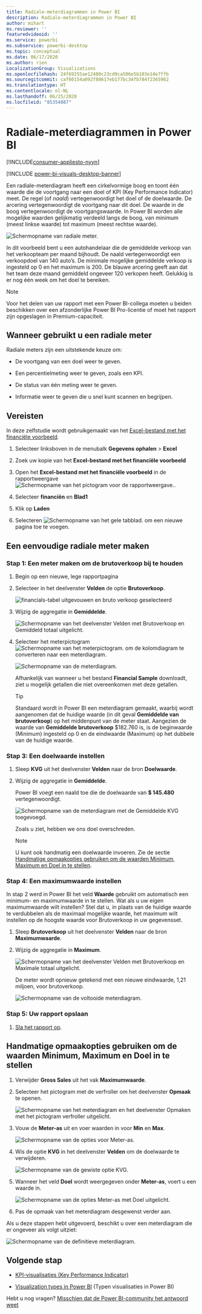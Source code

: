 ```yaml
---
title: Radiale-meterdiagrammen in Power BI
description: Radiale-meterdiagrammen in Power BI
author: mihart
ms.reviewer: ''
featuredvideoid: ''
ms.service: powerbi
ms.subservice: powerbi-desktop
ms.topic: conceptual
ms.date: 06/17/2020
ms.author: rien
LocalizationGroup: Visualizations
ms.openlocfilehash: 24f69255ae12400c23cd9ca506e5b103e14e7ffb
ms.sourcegitcommit: caf60154a092f88617eb177bc34fb784f2365962
ms.translationtype: HT
ms.contentlocale: nl-NL
ms.lasthandoff: 06/25/2020
ms.locfileid: "85354887"
---
```

# <a name="radial-gauge-charts-in-power-bi"></a>Radiale-meterdiagrammen in Power BI

[!INCLUDE[consumer-appliesto-nyyn](../includes/consumer-appliesto-nyyn.md)]

[!INCLUDE [power-bi-visuals-desktop-banner](../includes/power-bi-visuals-desktop-banner.md)]

Een radiale-meterdiagram heeft een cirkelvormige boog en toont één waarde die de voortgang naar een doel of KPI (Key Performance Indicator) meet. De regel (of *naald*) vertegenwoordigt het doel of de doelwaarde. De arcering vertegenwoordigt de voortgang naar dit doel. De waarde in de boog vertegenwoordigt de voortgangswaarde. In Power BI worden alle mogelijke waarden gelijkmatig verdeeld langs de boog, van minimum (meest linkse waarde) tot maximum (meest rechtse waarde).

![Schermopname van radiale meter.](media/power-bi-visualization-radial-gauge-charts/gauge-m.png)

In dit voorbeeld bent u een autohandelaar die de gemiddelde verkoop van het verkoopteam per maand bijhoudt. De naald vertegenwoordigt een verkoopdoel van 140 auto’s. De minimale mogelijke gemiddelde verkoop is ingesteld op 0 en het maximum is 200.  De blauwe arcering geeft aan dat het team deze maand gemiddeld ongeveer 120 verkopen heeft. Gelukkig is er nog één week om het doel te bereiken.

> [!NOTE]
> Voor het delen van uw rapport met een Power BI-collega moeten u beiden beschikken over een afzonderlijke Power BI Pro-licentie of moet het rapport zijn opgeslagen in Premium-capaciteit.

## <a name="when-to-use-a-radial-gauge"></a>Wanneer gebruikt u een radiale meter

Radiale meters zijn een uitstekende keuze om:

* De voortgang van een doel weer te geven.

* Een percentielmeting weer te geven, zoals een KPI.

* De status van één meting weer te geven.

* Informatie weer te geven die u snel kunt scannen en begrijpen.

## <a name="prerequisites"></a>Vereisten

In deze zelfstudie wordt gebruikgemaakt van het [Excel-bestand met het financiële voorbeeld](https://download.microsoft.com/download/9/6/D/96DDC2FF-2568-491D-AAFA-AFDD6F763AE3/Retail%20Analysis%20Sample%20PBIX.pbix).

1. Selecteer linksboven in de menubalk **Gegevens ophalen** > **Excel**
   
2. Zoek uw kopie van het **Excel-bestand met het financiële voorbeeld**

1. Open het **Excel-bestand met het financiële voorbeeld** in de rapportweergave ![Schermopname van het pictogram voor de rapportweergave.](media/power-bi-visualization-kpi/power-bi-report-view.png).

1. Selecteer **financiën** en **Blad1**

1. Klik op **Laden**

1. Selecteren ![Schermopname van het gele tabblad.](media/power-bi-visualization-kpi/power-bi-yellow-tab.png) om een nieuwe pagina toe te voegen.



## <a name="create-a-basic-radial-gauge"></a>Een eenvoudige radiale meter maken

### <a name="step-1-create-a-gauge-to-track-gross-sales"></a>Stap 1: Een meter maken om de brutoverkoop bij te houden

1. Begin op een nieuwe, lege rapportpagina

1. Selecteer in het deelvenster **Velden** de optie **Brutoverkoop**.

   ![financials-tabel uitgevouwen en bruto verkoop geselecteerd](media/power-bi-visualization-radial-gauge-charts/grosssalesvalue-new.png)

1. Wijzig de aggregatie in **Gemiddelde**.

   ![Schermopname van het deelvenster Velden met Brutoverkoop en Gemiddeld totaal uitgelicht.](media/power-bi-visualization-radial-gauge-charts/changetoaverage-new.png)

1. Selecteer het meterpictogram ![Schermopname van het meterpictogram.](media/power-bi-visualization-radial-gauge-charts/gaugeicon-new.png) om de kolomdiagram te converteren naar een meterdiagram.

    ![Schermopname van de meterdiagram.](media/power-bi-visualization-radial-gauge-charts/gauge-no-target.png)

    Afhankelijk van wanneer u het bestand **Financial Sample** downloadt, ziet u mogelijk getallen die niet overeenkomen met deze getallen.

    > [!TIP]
    > Standaard wordt in Power BI een meterdiagram gemaakt, waarbij wordt aangenomen dat de huidige waarde (in dit geval **Gemiddelde van brutoverkoop**) op het middenpunt van de meter staat. Aangezien de waarde van **Gemiddelde brutoverkoop** $182.760 is, is de beginwaarde (Minimum) ingesteld op 0 en de eindwaarde (Maximum) op het dubbele van de huidige waarde.

### <a name="step-3-set-a-target-value"></a>Stap 3: Een doelwaarde instellen

1. Sleep **KVG** uit het deelvenster **Velden** naar de bron **Doelwaarde**.

1. Wijzig de aggregatie in **Gemiddelde**.

   Power BI voegt een naald toe die de doelwaarde van **$ 145.480** vertegenwoordigt.

   ![Schermopname van de meterdiagram met de Gemiddelde KVG toegevoegd.](media/power-bi-visualization-radial-gauge-charts/gaugeinprogress-new.png)

    Zoals u ziet, hebben we ons doel overschreden.

   > [!NOTE]
   > U kunt ook handmatig een doelwaarde invoeren. Zie de sectie [Handmatige opmaakopties gebruiken om de waarden Minimum, Maximum en Doel in te stellen](#use-manual-format-options-to-set-minimum-maximum-and-target-values).

### <a name="step-4-set-a-maximum-value"></a>Stap 4: Een maximumwaarde instellen

In stap 2 werd in Power BI het veld **Waarde** gebruikt om automatisch een minimum- en maximumwaarde in te stellen. Wat als u uw eigen maximumwaarde wilt instellen? Stel dat u, in plaats van de huidige waarde te verdubbelen als de maximaal mogelijke waarde, het maximum wilt instellen op de hoogste waarde voor Brutoverkoop in uw gegevensset.

1. Sleep **Brutoverkoop** uit het deelvenster **Velden** naar de bron **Maximumwaarde**.

1. Wijzig de aggregatie in **Maximum**.

   ![Schermopname van het deelvenster Velden met Brutoverkoop en Maximale totaal uitgelicht.](media/power-bi-visualization-radial-gauge-charts/setmaximum-new.png)

   De meter wordt opnieuw getekend met een nieuwe eindwaarde, 1,21 miljoen, voor brutoverkoop.

   ![Schermopname van de voltooide meterdiagram.](media/power-bi-visualization-radial-gauge-charts/power-bi-final-gauge.png)

### <a name="step-5-save-your-report"></a>Stap 5: Uw rapport opslaan

1. [Sla het rapport op](../create-reports/service-report-save.md).

## <a name="use-manual-format-options-to-set-minimum-maximum-and-target-values"></a>Handmatige opmaakopties gebruiken om de waarden Minimum, Maximum en Doel in te stellen

1. Verwijder **Gross Sales** uit het vak **Maximumwaarde**.

1. Selecteer het pictogram met de verfroller om het deelvenster **Opmaak** te openen.

   ![Schermopname van het meterdiagram en het deelvenster Opmaken met het pictogram verfroller uitgelicht.](media/power-bi-visualization-radial-gauge-charts/power-bi-roller.png)

1. Vouw de **Meter-as** uit en voer waarden in voor **Min** en **Max**.

    ![Schermopname van de opties voor Meter-as.](media/power-bi-visualization-radial-gauge-charts/power-bi-gauge-axis.png)

1. Wis de optie **KVG** in het deelvenster **Velden** om de doelwaarde te verwijderen.

    ![Schermopname van de gewiste optie KVG.](media/power-bi-visualization-radial-gauge-charts/pbi-remove-target.png)

1. Wanneer het veld **Doel** wordt weergegeven onder **Meter-as**, voert u een waarde in.

     ![Schermopname van de opties Meter-as met Doel uitgelicht.](media/power-bi-visualization-radial-gauge-charts/power-bi-gauge-target.png)

1. Pas de opmaak van het meterdiagram desgewenst verder aan.

Als u deze stappen hebt uitgevoerd, beschikt u over een meterdiagram die er ongeveer als volgt uitziet:

![Schermopname van de definitieve meterdiagram.](media/power-bi-visualization-radial-gauge-charts/power-bi-final.png)

## <a name="next-step"></a>Volgende stap

* [KPI-visualisaties (Key Performance Indicator)](power-bi-visualization-kpi.md)

* [Visualization types in Power BI](power-bi-visualization-types-for-reports-and-q-and-a.md) (Typen visualisaties in Power BI)

Hebt u nog vragen? [Misschien dat de Power BI-community het antwoord weet](https://community.powerbi.com/)

